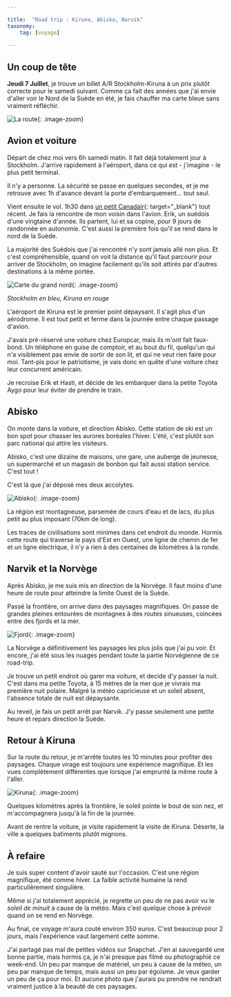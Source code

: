 ```yaml
---

title:  "Road trip : Kiruna, Abisko, Narvik"
taxonomy:
    tag: [voyage]
    
---
```


## Un coup de tête

**Jeudi 7 Juillet**, je trouve un billet A/R Stockholm-Kiruna à un prix plutôt correcte pour le samedi suivant. Comme ça fait des années que j'ai envie d'aller voir le Nord de la Suède en été, je fais chauffer ma carte bleue sans vraiment réfléchir.

![La route](/assets/images/road-trip-nordique-1@2x.jpg){: .image-zoom}

## Avion et voiture

Départ de chez moi vers 6h samedi matin. Il fait déjà totalement jour à Stockholm. J'arrive rapidement à l'aéroport, dans ce qui est - j'imagine - le plus petit terminal.

Il n'y a personne. La sécurité se passe en quelques secondes, et je me retrouve avec 1h d'avance devant la porte d'embarquement... tout seul.

Vient ensuite le vol. 1h30 dans [un petit Canadair](https://img.planespotters.net/photo/267000/original/oy-kfd-sas-scandinavian-airlines-canadair-cl-600-2d24-regional-jet-crj-900lr_PlanespottersNet_267984.jpg){: target="_blank"} tout récent. Je fais la rencontre de mon voisin dans l'avion. Erik, un suédois d'une vingtaine d'année. Ils partent, lui et sa copine, pour 9 jours de randonnée en autonomie. C'est aussi la première fois qu'il se rend dans le nord de la Suède.

La majorité des Suédois que j'ai rencontré n'y sont jamais allé non plus. Et c'est compréhensible, quand on voit la distance qu'il faut parcourir pour arriver de Stockholm, on imagine facilement qu'ils soit attirés par d'autres destinations à la même portée.


![Carte du grand nord](/assets/images/carte-grand-nord.png){: .image-zoom}

<i class="center">Stockholm en bleu, Kiruna en rouge</i>

L'aéroport de Kiruna est le premier point dépaysant. Il s'agit plus d'un aérodrome. Il est tout petit et ferme dans la journée entre chaque passage d'avion.

J'avais pré-réservé une voiture chez Europcar, mais ils m'ont fait faux-bond. Un téléphone en guise de comptoir, et au bout du fil, quelqu'un qui n'a visiblement pas envie de sortir de son lit, et qui ne veut rien faire pour moi. Tant-pis pour le patriotisme, je vais donc en quête d'une voiture chez leur concurrent américain.

Je recroise Erik et Hasti, et décide de les embarquer dans la petite Toyota Aygo pour leur éviter de prendre le train.

## Abisko

On monte dans la voiture, et direction Abisko. Cette station de ski est un bon spot pour chasser les aurores boréales l'hiver. L'été, c'est plutôt son parc national qui attire les visiteurs.

Abisko, c'est une dizaine de maisons, une gare, une auberge de jeunesse, un supermarché et un magasin de bonbon qui fait aussi station service. C'est tout !

C'est là que j'ai déposé mes deux accolytes.

![Abisko](/assets/images/road-trip-nordique-2.jpg){: .image-zoom}

La région est montagneuse, parsemée de cours d'eau et de lacs, du plus petit au plus imposant (70km de long).

Les traces de civilisations sont minimes dans cet endroit du monde. Hormis cette route qui traverse le pays d'Est en Ouest, une ligne de chemin de fer et un ligne electrique, il n'y a rien à des centaines de kilomètres à la ronde.

## Narvik et la Norvège

Après Abisko, je me suis mis en direction de la Norvège. Il faut moins d'une heure de route pour atteindre la limite Ouest de la Suède.

Passé la frontière, on arrive dans des paysages magnifiques. On passe de grandes pleines entourées de montagnes à des routes sinueuses, coincées entre des fjords et la mer.

![Fjord](/assets/images/road-trip-nordique-3.jpg){: .image-zoom}

La Norvège a définitivement les paysages les plus jolis que j'ai pu voir. Et encore, j'ai été sous les nuages pendant toute la partie Norvégienne de ce road-trip.

Je trouve un petit endroit où garer ma voiture, et decide d'y passer la nuit. C'est dans ma petite Toyota, à 15 mètres de la mer que je vivrais ma première nuit polaire. Malgré la météo capricieuse et un soleil absent, l'absence totale de nuit est dépaysante.

Au reveil, je fais un petit arrêt par Narvik. J'y passe seulement une petite heure et repars direction la Suède.

## Retour à Kiruna

Sur la route du retour, je m'arrête toutes les 10 minutes pour profiter des paysages. Chaque virage est toujours une expérience magnifique. Et les vues complètement différentes que lorsque j'ai emprunté la même route à l'aller.

![Kiruna](/assets/images/road-trip-nordique-4.jpg){: .image-zoom}

Quelques kilomètres après la frontière, le soleil pointe le bout de son nez, et m'accompagnera jusqu'à la fin de la journée.

Avant de rentre la voiture, je visite rapidement la visite de Kiruna. Déserte, la ville a quelques batiments plutôt mignons.

## À refaire

Je suis super content d'avoir sauté sur l'occasion. C'est une région magnifique, été comme hiver. La faible activité humaine la rend particulièrement singulière.

Même si j'ai totalement apprécié, je regrette un peu de ne pas avoir vu le *soleil de minuit* à cause de la météo. Mais c'est quelque chose à prévoir quand on se rend en Norvège.

Au final, ce voyage m'aura couté environ 350 euros. C'est beaucoup pour 2 jours, mais l'expérience vaut largement cette somme.

J'ai partagé pas mal de petites vidéos sur Snapchat. J'en ai sauvegardé une bonne partie, mais hormis ça, je n'ai presque pas filmé ou photographié ce week-end. Un peu par manque de matériel, un peu à cause de la méteo, un peu par manque de temps, mais aussi un peu par égoïsme. Je veux garder un peu de ça pour moi. Et aucune photo que j'aurais pu prendre ne rendrait vraiment justice à la beauté de ces paysages.